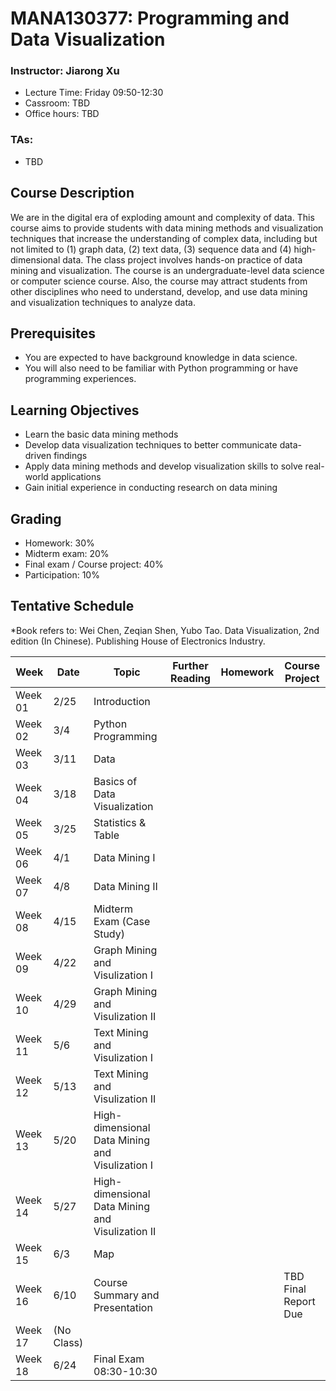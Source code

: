 # MANA130377: Programming and Data Visualization

### Instructor: Jiarong Xu
- Lecture Time: Friday 09:50-12:30
- Cassroom: TBD
- Office hours: TBD

### TAs:
- TBD


## Course Description

We are in the digital era of exploding amount and complexity of data. This course aims to provide students with data mining methods and visualization techniques that increase the understanding of complex data, including but not limited to (1) graph data, (2) text data, (3) sequence data and (4) high-dimensional data. The class project involves hands-on practice of data mining and visualization. The course is an undergraduate-level data science or computer science course. Also, the course may attract students from other disciplines who need to understand, develop, and use data mining and visualization techniques to analyze data.

## Prerequisites
- You are expected to have background knowledge in data science.
-	You will also need to be familiar with Python programming or have programming experiences.

## Learning Objectives
- Learn the basic data mining methods
- Develop data visualization techniques to better communicate data-driven findings
- Apply data mining methods and develop visualization skills to solve real-world applications
- Gain initial experience in conducting research on data mining 

## Grading
-	Homework: 30%
-	Midterm exam: 20%
-	Final exam / Course project: 40%
-	Participation: 10%

## Tentative Schedule
*Book refers to: Wei Chen, Zeqian Shen, Yubo Tao. Data Visualization, 2nd edition (In Chinese). Publishing House of Electronics Industry.


| Week | Date | Topic | Further Reading | Homework| Course Project|
| ------- | ------ | ------ | -------- | ------ | ------ | 
| Week 01 |2/25 |Introduction||||
| Week 02 |3/4 |Python Programming||||
| Week 03 |3/11 |Data||||
| Week 04 |3/18 |Basics of Data Visualization||||
| Week 05 |3/25 |Statistics & Table||||
| Week 06 |4/1 |Data Mining I||||
| Week 07 |4/8 |Data Mining II||||
| Week 08 |4/15 |Midterm Exam (Case Study)||||
| Week 09 |4/22 |Graph Mining and Visulization I||||
| Week 10 |4/29 |Graph Mining and Visulization II||||
| Week 11 |5/6 |Text Mining and Visulization I||||
| Week 12 |5/13 |Text Mining and Visulization II||||
| Week 13 |5/20 |High-dimensional Data Mining and Visulization I||||
| Week 14 |5/27 |High-dimensional Data Mining and Visulization II||||
| Week 15 |6/3 |Map||||
| Week 16 |6/10 |Course Summary and Presentation|||TBD Final Report Due|
| Week 17 |(No Class)|||||
| Week 18 |6/24 |Final Exam 08:30-10:30||||

